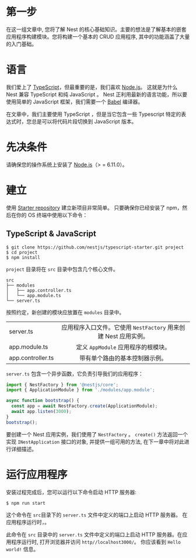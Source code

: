 # 第一步

在这一组文章中, 您将了解 Nest 的核心基础知识。主要的想法是了解基本的嵌套应用程序构建模块。您将构建一个基本的 CRUD 应用程序, 其中的功能涵盖了大量的入门基础。

# 语言

 我们爱上了 [TypeScript](https://www.tslang.cn)，但最重要的是，我们喜欢 [Node.js](http://nodejs.cn/)。 这就是为什么 Nest 兼容 TypeScript 和纯 JavaScript 。 Nest 正利用最新的语言功能，所以要使用简单的 JavaScript 框架，我们需要一个 [Babel](https://babeljs.cn) 编译器。

 在文章中，我们主要使用 TypeScript ，但是当它包含一些 Typescript 特定的表达式时，您总是可以将代码片段切换到 JavaScript 版本。
 

# 先决条件

 请确保您的操作系统上安装了 [Node.js](http://nodejs.cn/download/)（> = 6.11.0）。

# 建立

 使用 [Starter repository](https://github.com/nestjs/typescript-starter) 建立新项目非常简单。 只要确保你已经安装了 npm，然后在你的 OS 终端中使用以下命令：

## TypeScript & JavaScript

```
$ git clone https://github.com/nestjs/typescript-starter.git project
$ cd project
$ npm install
```


 `project` 目录将在 `src` 目录中包含几个核心文件。

```
src
├── modules
│   ├── app.controller.ts
│   └── app.module.ts
└── server.ts

```

按照约定，新创建的模块应放置在 `modules` 目录中。

|      |           |   
| ------------- |:-------------:| 
| server.ts      | 应用程序入口文件。它使用  `NestFactory` 用来创建 Nest 应用实例。 | 
| app.module.ts      | 定义 `AppModule` 应用程序的根模块。      |   
| app.controller.ts | 带有单个路由的基本控制器示例。     |   


 `server.ts` 包含一个异步函数，它负责引导我们的应用程序：


```JavaScript
import { NestFactory } from '@nestjs/core';
import { ApplicationModule } from './modules/app.module';

async function bootstrap() {
  const app = await NestFactory.create(ApplicationModule);
  await app.listen(3000);
}
bootstrap();
```



 要创建一个 Nest 应用实例，我们使用了 `NestFactory` 。 `create()` 方法返回一个实现 `INestApplication` 接口的对象, 并提供一组可用的方法, 在下一章中将对此进行详细描述。


# 运行应用程序

安装过程完成后，您可以运行以下命令启动 HTTP 服务器:

```
$ npm run start
```

 这个命令在 `src`目录下的 `server.ts` 文件中定义的端口上启动 HTTP 服务器。 在应用程序运行时，。

 此命令在 `src` 目录中的 `server.ts` 文件中定义的端口上启动 HTTP 服务器。在应用程序运行时, 打开浏览器并访问 `http//localhost3000/`。 你应该看到 `Hello world!` 信息。